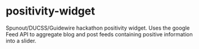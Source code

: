 positivity-widget
=================

Spunout/DUCSS/Guidewire hackathon positivity widget.
Uses the google Feed API to aggregate blog and post feeds containing positive information into a slider.

